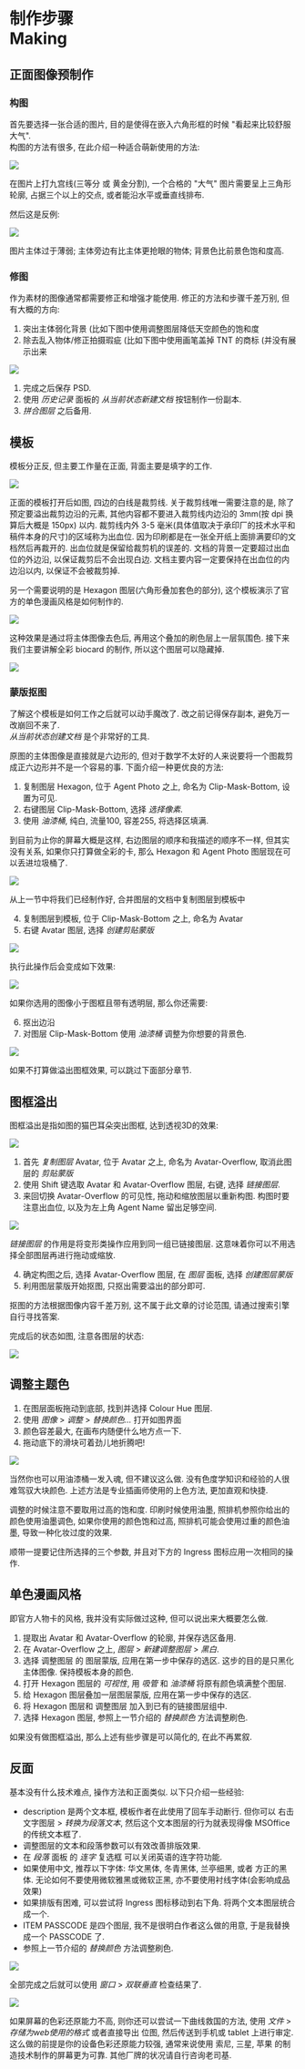 # 制作步骤<br />Making

## 正面图像预制作

### 构图

首先要选择一张合适的图片, 目的是使得在嵌入六角形框的时候 "看起来比较舒服大气".  
构图的方法有很多, 在此介绍一种适合萌新使用的方法:

![](asset/04a-choosing-image.jpg)

在图片上打九宫线(三等分 或 黄金分割), 一个合格的 "大气" 图片需要呈上三角形轮廓, 占据三个以上的交点, 
或者能沿水平或垂直线排布.

然后这是反例:

![](asset/04b-choosing-image-false.jpg)

图片主体过于薄弱; 主体旁边有比主体更抢眼的物体; 背景色比前景色饱和度高.

### 修图

作为素材的图像通常都需要修正和增强才能使用. 
修正的方法和步骤千差万别, 但有大概的方向:

 1. 突出主体弱化背景 (比如下图中使用调整图层降低天空颜色的饱和度
 2. 除去乱入物体/修正拍摄瑕疵 (比如下图中使用画笔盖掉 TNT 的商标 (并没有展示出来

![](asset/04-tune-avatar-image.jpg)

 1. 完成之后保存 PSD. 
 2. 使用 _历史记录_ 面板的 _从当前状态新建文档_ 按钮制作一份副本. 
 3. _拼合图层_ 之后备用. 

## 模板

模板分正反, 但主要工作量在正面, 背面主要是填字的工作.

![](asset/01-init.JPG)

正面的模板打开后如图, 四边的白线是裁剪线. 
关于裁剪线唯一需要注意的是, 除了预定要溢出裁剪边沿的元素, 其他内容都不要进入裁剪线内边沿的 3mm(按 dpi 换算后大概是 150px) 以内. 
裁剪线内外 3-5 毫米(具体值取决于承印厂的技术水平和稿件本身的尺寸)的区域称为出血位. 因为印刷都是在一张全开纸上面排满要印的文档然后再裁开的. 出血位就是保留给裁剪机的误差的. 
文档的背景一定要超过出血位的外边沿, 以保证裁剪后不会出现白边.
文档主要内容一定要保持在出血位的内边沿以内, 以保证不会被裁剪掉.

另一个需要说明的是 Hexagon 图层(六角形叠加套色的部分), 这个模板演示了官方的单色漫画风格是如何制作的. 

![](asset/4f44d5fd-0d3d-4c1e-a7bf-8978f83691b5.png)

这种效果是通过将主体图像去色后, 再用这个叠加的刷色层上一层氛围色. 
接下来我们主要讲解全彩 biocard 的制作, 所以这个图层可以隐藏掉.

![](asset/02-disable-ambience.jpg)

### 蒙版抠图

了解这个模板是如何工作之后就可以动手魔改了. 改之前记得保存副本, 避免万一改崩回不来了.  
_从当前状态创建文档_ 是个非常好的工具.

原图的主体图像是直接就是六边形的, 但对于数学不太好的人来说要将一个图裁剪成正六边形并不是一个容易的事. 
下面介绍一种更优良的方法:

 1. 复制图层 Hexagon, 位于 Agent Photo 之上, 命名为 Clip-Mask-Bottom, 设置为可见.
 2. 右键图层 Clip-Mask-Bottom, 选择 _选择像素_.
 3. 使用 _油漆桶_, 纯白, 流量100, 容差255, 将选择区填满.

到目前为止你的屏幕大概是这样, 右边图层的顺序和我描述的顺序不一样, 
但其实没有关系, 如果你只打算做全彩的卡, 那么 Hexagon 和 Agent Photo 图层现在可以丢进垃圾桶了.

![](asset/03-prepare-clip-mask.jpg)

从上一节中将我们已经制作好, 合并图层的文档中复制图层到模板中

 4. 复制图层到模板, 位于 Clip-Mask-Bottom 之上, 命名为 Avatar
 5. 右键 Avatar 图层, 选择 _创建剪贴蒙版_

![](asset/05-create-clip-mask.jpg)

执行此操作后会变成如下效果:

![](asset/06-after-create-clip-mask.jpg)

如果你选用的图像小于图框且带有透明层, 那么你还需要:

 6. 抠出边沿
 7. 对图层 Clip-Mask-Bottom 使用 _油漆桶_ 调整为你想要的背景色.

![](asset/05a-padding-color.jpg)

如果不打算做溢出图框效果, 可以跳过下面部分章节.

## 图框溢出

图框溢出是指如图的猫巴耳朵突出图框, 达到透视3D的效果:

![](asset/08a-sample-overflow.jpg)

 1. 首先 _复制图层_ Avatar, 位于 Avatar 之上, 命名为 Avatar-Overflow, 取消此图层的 _剪贴蒙版_
 2. 使用 Shift 键选取 Avatar 和 Avatar-Overflow 图层, 右键, 选择 _链接图层_.
 3. 来回切换 Avatar-Overflow 的可见性, 拖动和缩放图层以重新构图. 
    构图时要注意出血位, 以及为左上角 Agent Name 留出足够空间.

![](asset/07-replicate-and-link.jpg)

_链接图层_ 的作用是将变形类操作应用到同一组已链接图层. 这意味着你可以不用选择全部图层再进行拖动或缩放.

 4. 确定构图之后, 选择 Avatar-Overflow 图层, 在 _图层_ 面板, 选择 _创建图层蒙版_
 5. 利用图层蒙版开始抠图, 只抠出需要溢出的部分即可.

抠图的方法根据图像内容千差万别, 这不属于此文章的讨论范围, 请通过搜索引擎自行寻找答案.

完成后的状态如图, 注意各图层的状态:

![](asset/08-mask-and-overflow.jpg)

## 调整主题色

 1. 在图层面板拖动到底部, 找到并选择 Colour Hue 图层.
 2. 使用 _图像_ > _调整_ > _替换颜色..._ 打开如图界面
 3. 颜色容差最大, 在画布内随便什么地方点一下.
 4. 拖动底下的滑块可着劲儿地折腾吧!

![](asset/09-tune-theme-color.jpg)

当然你也可以用油漆桶一发入魂, 但不建议这么做. 没有色度学知识和经验的人很难驾驭大块颜色. 
上述方法是专业插画师使用的上色方法, 更加直观和快捷.

调整的时候注意不要取用过高的饱和度. 印刷时候使用油墨, 照排机参照你给出的颜色使用油墨调色, 
如果你使用的颜色饱和过高, 照排机可能会使用过重的颜色油墨, 导致一种化妆过度的效果.

顺带一提要记住所选择的三个参数, 并且对下方的 Ingress 图标应用一次相同的操作.

## 单色漫画风格

即官方人物卡的风格, 我并没有实际做过这种, 但可以说出来大概要怎么做.

 1. 提取出 Avatar 和 Avatar-Overflow 的轮廓, 并保存选区备用.
 2. 在 Avatar-Overflow 之上, _图层_ > _新建调整图层_ > _黑白_.
 3. 选择 调整图层 的 图层蒙版, 应用在第一步中保存的选区. 这步的目的是只黑化主体图像. 保持模板本身的颜色.
 4. 打开 Hexagon 图层的 _可视性_, 用 _吸管_ 和 _油漆桶_ 将原有颜色填满整个图层.
 5. 给 Hexagon 图层叠加一层图层蒙版, 应用在第一步中保存的选区.
 6. 将 Hexagon 图层和 调整图层 加入到已有的链接图层组中.
 7. 选择 Hexagon 图层, 参照上一节介绍的 _替换颜色_ 方法调整刷色.

如果没有做图框溢出, 那么上述有些步骤是可以简化的, 在此不再累叙.

## 反面

基本没有什么技术难点, 操作方法和正面类似. 
以下只介绍一些经验:

 * description 是两个文本框, 模板作者在此使用了回车手动断行.
   但你可以 右击文字图层 > _转换为段落文本_, 然后这个文本图层的行为就表现得像 MSOffice 的传统文本框了.
 * 调整图层的文本和段落参数可以有效改善排版效果.
 * 在 _段落_ 面板 的 _连字_ 复选框 可以关闭英语的连字符功能.
 * 如果使用中文, 推荐以下字体: 华文黑体, 冬青黑体, 兰亭细黑, 或者 方正的黑体.
   无论如何不要使用微软雅黑或微软正黑, 亦不要使用衬线字体(会影响成品效果)
 * 如果排版有困难, 可以尝试将 Ingress 图标移动到右下角. 将两个文本图层统合成一个.
 * ITEM PASSCODE 是四个图层, 我不是很明白作者这么做的用意, 于是我替换成一个 PASSCODE 了.
 * 参照上一节介绍的 _替换颜色_ 方法调整刷色.

![](asset/11-convert-paragraph-text.jpg)

全部完成之后就可以使用 _窗口_ > _双联垂直_ 检查结果了.

![](asset/12-final.jpg)

如果屏幕的色彩还原能力不高, 则你还可以尝试一下曲线救国的方法,
使用 _文件_ > _存储为web使用的格式_ 或者直接导出 位图, 然后传送到手机或 tablet 上进行审定. 
这么做的前提是你的设备色彩还原能力较强, 通常来说使用 索尼, 三星, 苹果 的制造技术制作的屏幕更为可靠.
其他厂牌的状况请自行咨询老司基.
